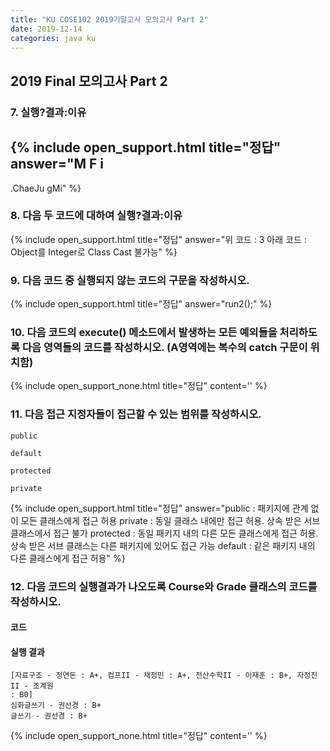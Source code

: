 ```yaml
---
title: "KU COSE102 2019기말고사 모의고사 Part 2"
date: 2019-12-14
categories: java ku
---
```


## 2019 Final 모의고사 Part 2

### 7. 실행?결과:이유

<script src="https://gist.github.com/DetegiCE/ab8fca5f3faef09d2ac4304afe709fec.js"></script>

{% include open_support.html title="정답" answer="M
F
i
-
.ChaeJu
gMi" %}

### 8. 다음 두 코드에 대하여 실행?결과:이유

<script src="https://gist.github.com/DetegiCE/c319c83916919c7dbe212ae988de198c.js"></script>

<script src="https://gist.github.com/DetegiCE/5e63725a863134f1380146c027f760ef.js"></script>

{% include open_support.html title="정답" answer="위 코드 : 3
아래 코드 : Object를 Integer로 Class Cast 불가능" %}

### 9. 다음 코드 중 실행되지 않는 코드의 구문을 작성하시오.

<script src="https://gist.github.com/DetegiCE/e2df7c09dc08b4cf53e21508fe9e385d.js"></script>

{% include open_support.html title="정답" answer="run2();" %}

### 10. 다음 코드의 execute() 메소드에서 발생하는 모든 예외들을 처리하도록 다음 영역들의 코드를 작성하시오. (A영역에는 복수의 catch 구문이 위치함)

<script src="https://gist.github.com/DetegiCE/999876ffc420accf8777f492fec0a89b.js"></script>

{% include open_support_none.html title="정답" content='<script src="https://gist.github.com/DetegiCE/05e2ca58223ab28ccb872a43e203c425.js"></script>' %}

### 11. 다음 접근 지정자들이 접근할 수 있는 범위를 작성하시오.

``public``

``default``

``protected``

``private``

{% include open_support.html title="정답" answer="public : 패키지에 관계 없이 모든 클래스에게 접근 허용
private : 동일 클래스 내에만 접근 허용. 상속 받은 서브 클래스에서 접근 불가
protected : 동일 패키지 내의 다른 모든 클래스에게 접근 허용. 상속 받은 서브 클래스는 다른 패키지에 있어도 접근 가능
default : 같은 패키지 내의 다른 클래스에게 접근 허용" %}

### 12. 다음 코드의 실행결과가 나오도록 Course와 Grade 클래스의 코드를 작성하시오.

#### 코드

<script src="https://gist.github.com/DetegiCE/5dd1550b6f03bc033562cd794382f3dc.js"></script>

#### 실행 결과
```
[자료구조 - 정연돈 : A+, 컴프II - 채정민 : A+, 전산수학II - 이재훈 : B+, 자정진II - 조계원 
: B0]
심화글쓰기 - 권선경 : B+
글쓰기 - 권선경 : B+
```

{% include open_support_none.html title="정답" content='<script src="https://gist.github.com/DetegiCE/1ec58fb298a3f6fd48519e657589c53a.js"></script>' %}
